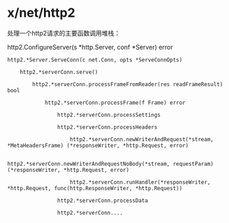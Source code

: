 # x/net/http2

处理一个http2请求的主要函数调用堆栈：

http2.ConfigureServer(s *http.Server, conf *Server) error

	http2.*Server.ServeConn(c net.Conn, opts *ServeConnOpts) 

		http2.*serverConn.serve()

			http2.*serverConn.processFrameFromReader(res readFrameResult) bool

				http2.*serverConn.processFrame(f Frame) error

					http2.*serverConn.processSettings

					http2.*serverConn.processHeaders

						http2.*serverConn.newWriterAndRequest(*stream, *MetaHeadersFrame) (*responseWriter, *http.Request, error)

							http2.*serverConn.newWriterAndRequestNoBody(*stream, requestParam) (*responseWriter, *http.Request, error) 

						http2.*serverConn.runHandler(*responseWriter, *http.Request, func(http.ResponseWriter, *http.Request))

					http2.*serverConn.processData

					http2.*serverConn....
